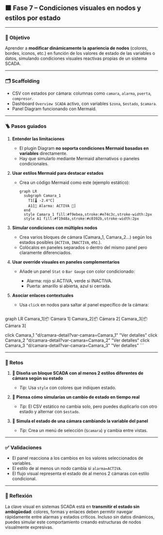 

## 🟩 Fase 7 – Condiciones visuales en nodos y estilos por estado

---

### 🎯 Objetivo

Aprender a **modificar dinámicamente la apariencia de nodos** (colores, bordes, íconos, etc.) en función de los valores de estado de las variables o datos, simulando condiciones visuales reactivas propias de un sistema SCADA.

---

### 🗂️ Scaffolding

* CSV con estados por cámara: columnas como `camara`, `alarma`, `puerta`, `compresor`.
* Dashboard `Overview SCADA` activo, con variables `$zona`, `$estado`, `$camara`.
* Panel Diagram funcionando con Mermaid.

---

### 🪜 Pasos guiados

1. **Entender las limitaciones**

   * El plugin Diagram **no soporta condiciones Mermaid basadas en variables** directamente.
   * Hay que simularlo mediante Mermaid alternativos o paneles condicionales.

2. **Usar estilos Mermaid para destacar estados**

   * Crea un código Mermaid como este (ejemplo estático):

     ```mermaid
     graph LR
       subgraph Camara_1
         T1[🌡️ -2.4°C]
         A1[🚨 Alarma: ACTIVA 🔴]
       end
       style Camara_1 fill:#f9ebea,stroke:#e74c3c,stroke-width:2px
       style A1 fill:#f1948a,stroke:#c0392b,stroke-width:2px
     ```

3. **Simular condiciones con múltiples nodos**

   * Crea varios bloques de cámara (Camara\_1, Camara\_2...) según los estados posibles (`ACTIVA`, `INACTIVA`, etc.).
   * Colócalos en paneles separados o dentro del mismo panel pero claramente diferenciados.

4. **Usar override visuales en paneles complementarios**

   * Añade un panel `Stat` o `Bar Gauge` con color condicionado:

     * Alarma: rojo si ACTIVA, verde si INACTIVA.
     * Puerta: amarillo si abierta, azul si cerrada.

5. **Asociar enlaces contextuales**

   * Usa `click` en nodos para saltar al panel específico de la cámara:

     ```mermaid
graph LR
  Camara_1[📦 Cámara 1]
  Camara_2[📦 Cámara 2]
  Camara_3[📦 Cámara 3]

  click Camara_1 "d/camara-detail?var-camara=Camara_1" "Ver detalles"
  click Camara_2 "d/camara-detail?var-camara=Camara_2" "Ver detalles"
  click Camara_3 "d/camara-detail?var-camara=Camara_3" "Ver detalles"
     ```

---

### 🎯 Retos

1. 🎨 **Diseña un bloque SCADA con al menos 2 estilos diferentes de cámara según su estado**

   * *Tip:* Usa `style` con colores que indiquen estado.

2. 🧠 **Piensa cómo simularías un cambio de estado en tiempo real**

   * *Tip:* El CSV estático no cambia solo, pero puedes duplicarlo con otro estado y alternar con `$estado`.

3. 🔁 **Simula el estado de una cámara cambiando la variable del panel**

   * *Tip:* Crea un menú de selección (`$camara`) y cambia entre vistas.

---

### ✅ Validaciones

* El panel reacciona a los cambios en los valores seleccionados de variables.
* El estilo de al menos un nodo cambia si `alarma=ACTIVA`.
* El flujo visual representa el estado de al menos 2 cámaras con estilo condicional.

---

### 💬 Reflexión

La clave visual en sistemas SCADA está en **transmitir el estado sin ambigüedad**: colores, formas y enlaces deben permitir navegar rápidamente entre alarmas y estados críticos. Incluso sin datos dinámicos, puedes simular este comportamiento creando estructuras de nodos visualmente expresivas.